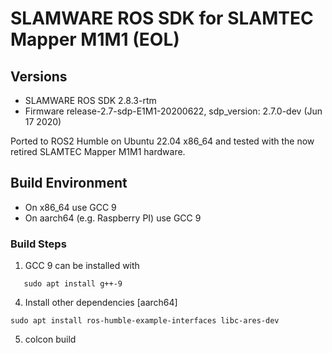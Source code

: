 # SLAMWARE ROS SDK for SLAMTEC Mapper M1M1 (EOL)

## Versions
* SLAMWARE ROS SDK 2.8.3-rtm
* Firmware release-2.7-sdp-E1M1-20200622, sdp_version: 2.7.0-dev (Jun 17 2020)

Ported to ROS2 Humble on Ubuntu 22.04 x86_64 and tested with the now retired SLAMTEC Mapper M1M1 hardware.

## Build Environment
- On x86_64 use GCC 9
- On aarch64 (e.g. Raspberry PI) use GCC 9

### Build Steps
1. GCC 9 can be installed with 
```
   sudo apt install g++-9
```
4. Install other dependencies [aarch64]

`sudo apt install ros-humble-example-interfaces libc-ares-dev`

5. colcon build
